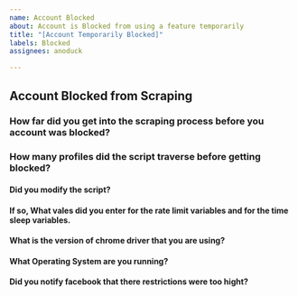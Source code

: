 ```yaml
---
name: Account Blocked 
about: Account is Blocked from using a feature temporarily
title: "[Account Temporarily Blocked]"
labels: Blocked
assignees: anoduck

---
```


## Account Blocked from Scraping  

### How far did you get into the scraping process before you account was blocked?




### How many profiles did the script traverse before getting blocked?




#### Did you modify the script?




#### If so, What vales did you enter for the rate limit variables and for the time sleep variables.




#### What is the version of chrome driver that you are using?





#### What Operating System are you running?





#### Did you notify facebook that there restrictions were too hight?





